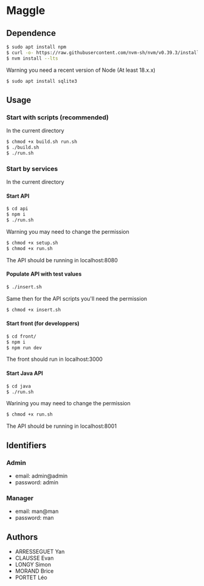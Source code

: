 # Maggle

## Dependence

```bash
$ sudo apt install npm
$ curl -o- https://raw.githubusercontent.com/nvm-sh/nvm/v0.39.3/install.sh | bash
$ nvm install --lts
```
Warning you need a recent version of Node (At least 18.x.x)

```bash
$ sudo apt install sqlite3
```

## Usage

### Start with scripts (recommended)

In the current directory

```bash
$ chmod +x build.sh run.sh
$ ./build.sh
$ ./run.sh
```

### Start by services

In the current directory

#### Start API

```bash
$ cd api
$ npm i
$ ./run.sh
```

Warning you may need to change the permission 

```bash
$ chmod +x setup.sh
$ chmod +x run.sh
```

The API should be running in localhost:8080

#### Populate API with test values

```bash
$ ./insert.sh
```
Same then for the API scripts you'll need the permission

```bash
$ chmod +x insert.sh
```

#### Start front (for developpers)

```bash
$ cd front/
$ npm i
$ npm run dev
```
The front should run in localhost:3000

#### Start Java API

```bash
$ cd java
$ ./run.sh
```

Warining you may need to change the permission 

```bash
$ chmod +x run.sh
```

The API should be running in localhost:8001

## Identifiers

### Admin

- email: admin@admin
- password: admin

### Manager

- email: man@man
- password: man

## Authors

- ARRESSEGUET Yan
- CLAUSSE Evan
- LONGY Simon
- MORAND Brice
- PORTET Léo